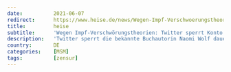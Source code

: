 ```yaml
---
date:          2021-06-07
redirect:      https://www.heise.de/news/Wegen-Impf-Verschwoerungstheorien-Twitter-sperrt-Konto-von-Naomi-Wolf-6063478.html
title:         heise
subtitle:      'Wegen Impf-Verschwörungstheorien: Twitter sperrt Konto von Naomi Wolf'
description:   'Twitter sperrt die bekannte Buchautorin Naomi Wolf dauerhaft aus. Sie habe Falschinformationen und Verschwörungstheorien rund um die Corona-Epidemie verbreitet'
country:       DE
categories:    [MSM]
tags:          [zensur]
---
```

